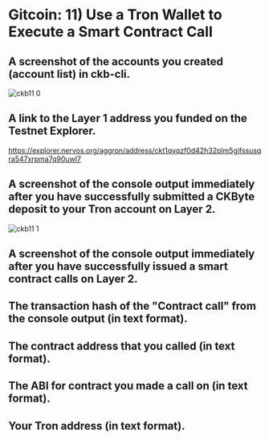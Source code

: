 # Gitcoin: 11) Use a Tron Wallet to Execute a Smart Contract Call

## A screenshot of the accounts you created (account list) in ckb-cli.

![ckb11 0](https://user-images.githubusercontent.com/20263044/130473169-3b4be7cb-9010-447b-a76f-a40be6b67a74.png)

## A link to the Layer 1 address you funded on the Testnet Explorer.

https://explorer.nervos.org/aggron/address/ckt1qyqzf0d42h32plm5gjfssusqra547xrpma7q90uwl7

## A screenshot of the console output immediately after you have successfully submitted a CKByte deposit to your Tron account on Layer 2.

![ckb11 1](https://user-images.githubusercontent.com/20263044/130594378-704330b8-a633-4193-8792-54c28dac92c3.png)

## A screenshot of the console output immediately after you have successfully issued a smart contract calls on Layer 2.


## The transaction hash of the "Contract call" from the console output (in text format).


## The contract address that you called (in text format).


## The ABI for contract you made a call on (in text format).


## Your Tron address (in text format).
